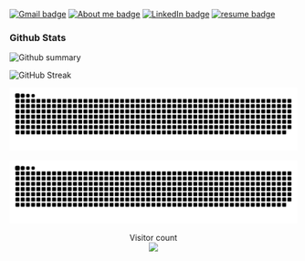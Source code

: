 [![Gmail badge](https://img.shields.io/badge/derricken968@gmail.com-c14438?logo=Gmail&logoColor=white)](mailto:derricken968@gmail.com)
[![About me badge](https://img.shields.io/badge/About_Me-purple?logo=About.me&logoColor=white)](https://www.derricklin.net/)
[![LinkedIn badge](https://img.shields.io/badge/Derrick_Lin-blue?logo=LinkedIn&logoColor=white)](https://www.linkedin.com/in/derrick-lin/)
[![resume badge](https://img.shields.io/badge/resume-Derrick_Lin-white)](https://www.derricklin.net/resources/Derrick_Lin.pdf)

### Github Stats

![Github summary](https://github-readme-stats.vercel.app/api?username=dlccyes&theme=merko)

![GitHub Streak](http://github-readme-streak-stats.herokuapp.com?user=dlccyes&theme=radical)

![snake_dark](dist/github-snake.svg#gh-light-mode-only)

![snake_light](dist/github-contribution-grid-snake-dark.svg#gh-dark-mode-only)

<p align="center"> 
  Visitor count<br>
  <img src="https://profile-counter.glitch.me/dlccyes/count.svg" />
</p>
